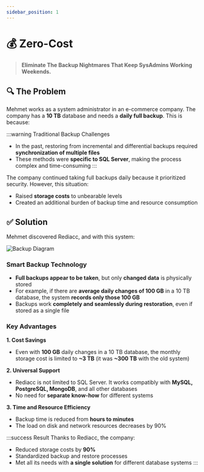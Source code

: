 ```yaml
---
sidebar_position: 1
---
```


# 💰 Zero-Cost

> **Eliminate The Backup Nightmares That Keep SysAdmins Working Weekends.**

## 🔍 The Problem

Mehmet works as a system administrator in an e-commerce company. The company has a **10 TB** database and needs a **daily full backup**. This is because:

:::warning Traditional Backup Challenges
* In the past, restoring from incremental and differential backups required **synchronization of multiple files**
* These methods were **specific to SQL Server**, making the process complex and time-consuming
:::

The company continued taking full backups daily because it prioritized security. However, this situation:

* Raised **storage costs** to unbearable levels
* Created an additional burden of backup time and resource consumption

## ✅ Solution

Mehmet discovered Rediacc, and with this system:

![Backup Diagram](/img/backup-optimization.svg)

### Smart Backup Technology
* **Full backups appear to be taken**, but only **changed data** is physically stored
* For example, if there are **average daily changes of 100 GB** in a 10 TB database, the system **records only those 100 GB**
* Backups work **completely and seamlessly during restoration**, even if stored as a single file

### Key Advantages

**1. Cost Savings**
* Even with **100 GB** daily changes in a 10 TB database, the monthly storage cost is limited to **~3 TB** (it was **~300 TB** with the old system)

**2. Universal Support**
* Rediacc is not limited to SQL Server. It works compatibly with **MySQL, PostgreSQL, MongoDB**, and all other databases
* No need for **separate know-how** for different systems

**3. Time and Resource Efficiency**
* Backup time is reduced from **hours to minutes**
* The load on disk and network resources decreases by 90%

:::success Result
Thanks to Rediacc, the company:
* Reduced storage costs by **90%**
* Standardized backup and restore processes
* Met all its needs with **a single solution** for different database systems
:::